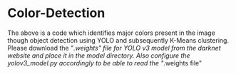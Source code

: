 # Color-Detection
The above is a code which identifies major colors present in the image though object detection using YOLO and subsequently K-Means clustering.
Please download the "_.weights" file for YOLO v3 model from the darknet website and place it in the model directory. Also configure the yolov3_model.py accordingly to be able to read the "_.weights file"
